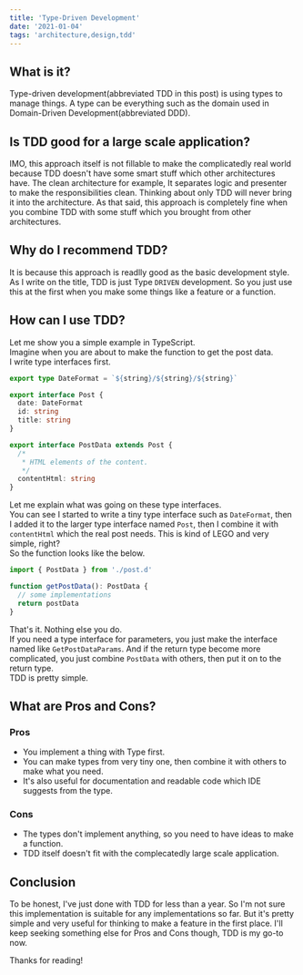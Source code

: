 ```yaml
---
title: 'Type-Driven Development'
date: '2021-01-04'
tags: 'architecture,design,tdd'
---
```


## What is it?

Type-driven development(abbreviated TDD in this post) is using types to manage things. A type can be everything such as the domain used in Domain-Driven Development(abbreviated DDD).

## Is TDD good for a large scale application?

IMO, this approach itself is not fillable to make the complicatedly real world because TDD doesn't have some smart stuff which other architectures have. The clean architecture for example, It separates logic and presenter to make the responsibilities clean. Thinking about only TDD will never bring it into the architecture. As that said, this approach is completely fine when you combine TDD with some stuff which you brought from other architectures.

## Why do I recommend TDD?

It is because this approach is readlly good as the basic development style. As I write on the title, TDD is just Type `DRIVEN` development. So you just use this at the first when you make some things like a feature or a function.

## How can I use TDD?

Let me show you a simple example in TypeScript.  
Imagine when you are about to make the function to get the post data.  
I write type interfaces first.

```typescript
export type DateFormat = `${string}/${string}/${string}`

export interface Post {
  date: DateFormat
  id: string
  title: string
}

export interface PostData extends Post {
  /*
   * HTML elements of the content.
   */
  contentHtml: string
}
```

Let me explain what was going on these type interfaces.  
You can see I started to write a tiny type interface such as `DateFormat`, then I added it to the larger type interface named `Post`, then I combine it with `contentHtml` which the real post needs. This is kind of LEGO and very simple, right?  
So the function looks like the below.

```typescript
import { PostData } from './post.d'

function getPostData(): PostData {
  // some implementations
  return postData
}
```

That's it. Nothing else you do.  
If you need a type interface for parameters, you just make the interface named like `GetPostDataParams`. And if the return type become more complicated, you just combine `PostData` with others, then put it on to the return type.  
TDD is pretty simple.

## What are Pros and Cons?

### Pros

- You implement a thing with Type first.
- You can make types from very tiny one, then combine it with others to make what you need.
- It's also useful for documentation and readable code which IDE suggests from the type.

### Cons

- The types don't implement anything, so you need to have ideas to make a function.
- TDD itself doesn't fit with the complecatedly large scale application.

## Conclusion

To be honest, I've just done with TDD for less than a year. So I'm not sure this implementation is suitable for any implementations so far. But it's pretty simple and very useful for thinking to make a feature in the first place. I'll keep seeking something else for Pros and Cons though, TDD is my go-to now.

Thanks for reading!
